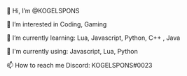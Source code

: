 👋 Hi, I’m @KOGELSPONS

👀 I’m interested in Coding, Gaming

🌱 I’m currently learning: Lua, Javascript, Python, C++ , Java

👾 I'm currently using: Javascript, Lua, Python

📫 How to reach me Discord: KOGELSPONS#0023
